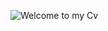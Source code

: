 ![Welcome to my Cv](https://github.com/sannykhan3777/CV_Sanny/assets/52849890/64e66030-5adc-4073-9845-e5dfe4d8bd30)
